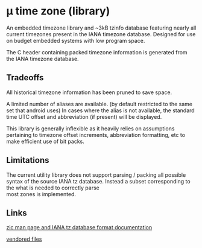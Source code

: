 # μ time zone (library)

An embedded timezone library and ~3kB tzinfo database featuring nearly 
all current timezones present in the IANA timezone database. 
Designed for use on budget embedded systems with low program space.

The C header containing packed timezone information is generated from
the IANA timezone database.

## Tradeoffs

All historical timezone information has been pruned to save space.

A limited number of aliases are available. (by default restricted to the
same set that android uses) In cases where the alias is not available,
the standard time UTC offset and abbreviation (if present) will be
displayed.

This library is generally inflexible as it heavily relies on
assumptions pertaining to timezone offset increments, abbreviation
formatting, etc to make efficient use of bit packs.

## Limitations

The current utility library does not support parsing /
packing all possible syntax of the source IANA tz database. 
Instead a subset corresponding to the what is needed to correctly parse  
most zones is implemented.

## Links

[zic man page and IANA tz database format documentation](https://linux.die.net/man/8/zic)

[vendored files](./vendor)
